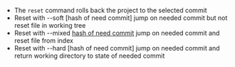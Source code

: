 * The `reset` command rolls back the project to the selected commit
* Reset with --soft [hash of need commit] jump on needed commit but not reset file in working tree 
* Reset with --mixed [hash of need commit](standart) jump on needed commit and reset file from index
* Reset with --hard [hash of need commit] jump on needed commit and return working directory to state of needed commit
